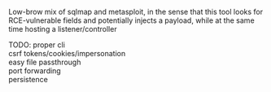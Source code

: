 Low-brow mix of sqlmap and metasploit, in the sense that this tool looks for RCE-vulnerable fields and potentially injects a payload, while at the same time hosting a listener/controller


TODO:
    proper cli\
    csrf tokens/cookies/impersonation\
    easy file passthrough\
    port forwarding\
    persistence
